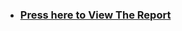 - ### **[Press here to View The Report](https://github.com/AssemAyman/Mastering-Embedded-System-Online-Diploma/blob/main/Student_Management_System_Project/Report.pdf)**
